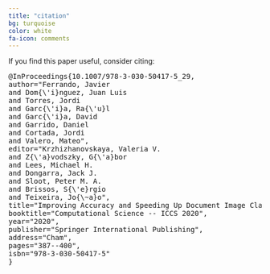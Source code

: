 ```yaml
---
title: "citation"
bg: turquoise
color: white
fa-icon: comments
---
```


If you find this paper useful, consider citing:

<pre>
@InProceedings{10.1007/978-3-030-50417-5_29,
author="Ferrando, Javier
and Dom{\'i}nguez, Juan Luis
and Torres, Jordi
and Garc{\'i}a, Ra{\'u}l
and Garc{\'i}a, David
and Garrido, Daniel
and Cortada, Jordi
and Valero, Mateo",
editor="Krzhizhanovskaya, Valeria V.
and Z{\'a}vodszky, G{\'a}bor
and Lees, Michael H.
and Dongarra, Jack J.
and Sloot, Peter M. A.
and Brissos, S{\'e}rgio
and Teixeira, Jo{\~a}o",
title="Improving Accuracy and Speeding Up Document Image Classification Through Parallel Systems",
booktitle="Computational Science -- ICCS 2020",
year="2020",
publisher="Springer International Publishing",
address="Cham",
pages="387--400",
isbn="978-3-030-50417-5"
}
</pre>
